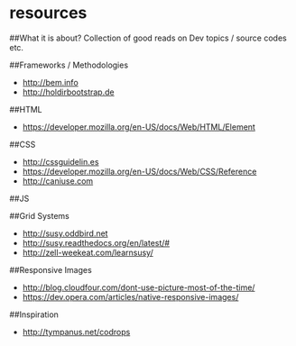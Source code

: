 resources
=========

##What it is about?
Collection of good reads on Dev topics / source codes etc.

##Frameworks / Methodologies
- http://bem.info
- http://holdirbootstrap.de

##HTML
- https://developer.mozilla.org/en-US/docs/Web/HTML/Element

##CSS
- http://cssguidelin.es
- https://developer.mozilla.org/en-US/docs/Web/CSS/Reference
- http://caniuse.com

##JS

##Grid Systems
- http://susy.oddbird.net
- http://susy.readthedocs.org/en/latest/#
- http://zell-weekeat.com/learnsusy/

##Responsive Images
- http://blog.cloudfour.com/dont-use-picture-most-of-the-time/
- https://dev.opera.com/articles/native-responsive-images/

##Inspiration
- http://tympanus.net/codrops

